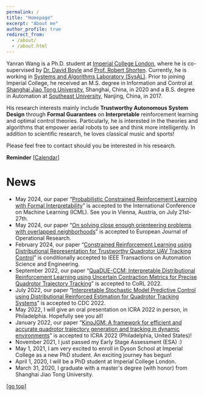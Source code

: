 ```yaml
---
permalink: /
title: "Homepage"
excerpt: "About me"
author_profile: true
redirect_from: 
  - /about/
  - /about.html
---
```


Yanran Wang is a Ph.D. student at [Imperial College London](https://www.imperial.ac.uk/), where he is co-supervised by [Dr. David Boyle](https://www.imperial.ac.uk/people/david.boyle) and [Prof. Robert Shorten](https://robertshorten.com/). Currently, he is working in [Systems and Algorithms Laboratory (SysAL)](https://www.imperial.ac.uk/systems-algorithms-design-lab/). Prior to joining Imperial College, he received an M.S. degree in Information and Control at [Shanghai Jiao Tong University](https://www.sjtu.edu.cn/), Shanghai, China, in 2020 and a B.S. degree in Automation at [Southeast University](https://www.seu.edu.cn/), Nanjing, China, in 2017.

His research interests mainly include **Trustworthy Autonomous System Design** through **Formal Guarantees** on **Interpretable** reinforcement learning and optimal control theories. Particularly, he is interested in the theories and algorithms that empower aerial robots to see and think more intelligently. In addition to scientific research, he loves classical music and sports!

Please feel free to contact should you be interested in his research.

**Reminder** [[Calendar](https://aideadlin.es/?sub=ML,RO)] 

News
===  
* May 2024, our paper “[Probabilistic Constrained Reinforcement Learning with Formal Interpretability](https://arxiv.org/abs/2307.07084)” is accepted to the International Conference on Machine Learning (ICML). See you in Vienna, Austria, on July 21st-27th.
* May 2024, our paper “[On solving close enough orienteering problems with overlapped neighborhoods](https://www.sciencedirect.com/science/article/pii/S0377221724003916)” is accepted to European Journal of Operational Research.
* February 2024, our paper “[Constrained Reinforcement Learning using Distributional Representation for Trustworthy Quadrotor UAV Tracking Control](https://arxiv.org/abs/2302.11694)” is conditionally accepted to IEEE Transactions on Automation Science and Engineering.
* September 2022, our paper “[QuaDUE-CCM: Interpretable Distributional Reinforcement Learning using Uncertain Contraction Metrics for Precise Quadrotor Trajectory Tracking](https://proceedings.mlr.press/v205/wang23d.html)” is accepted to CoRL 2022.
* July 2022, our paper “[Interpretable Stochastic Model Predictive Control using Distributional Reinforced Estimation for Quadrotor Tracking Systems](https://ieeexplore.ieee.org/abstract/document/9993048)” is accepted to CDC 2022.
* May 2022, I will give an oral presentation on ICRA 2022 in person, in Philadelphia. Hopefully see you all!
* January 2022, our paper “[KinoJGM: A framework for efficient and accurate quadrotor trajectory generation and tracking in dynamic environments](https://ieeexplore.ieee.org/abstract/document/9812352)” is accepted to ICRA 2022 (Philadelphia, United States)!
* November 2021, I just passed my Early Stage Assessment (ESA) :) 
* May 1, 2021, I am very excited to enroll in Dyson School at Imperial College as a new PhD student. An exciting journey has begun!
* April 1, 2020, I will be a PhD student at Imperial College London.
* March 31, 2020, I graduate with a master's degree (with honor) from Shanghai Jiao Tong University.


[[go top](https://Alex-yanranwang.github.io/)]  
